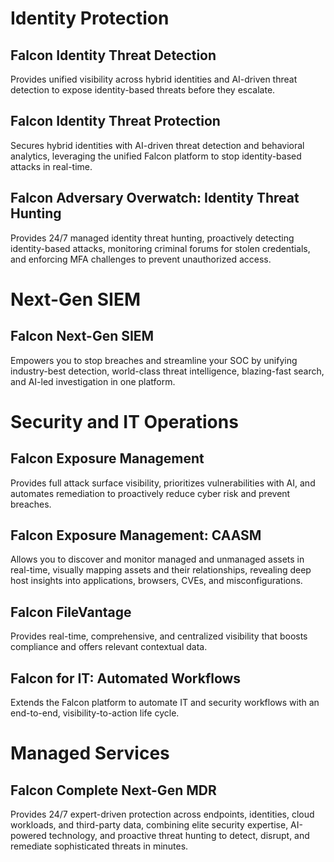 # Identity Protection

## Falcon Identity Threat Detection
Provides unified visibility across hybrid identities and AI-driven threat detection to expose identity-based threats before they escalate.

## Falcon Identity Threat Protection
Secures hybrid identities with AI-driven threat detection and behavioral analytics, leveraging the unified Falcon platform to stop identity-based attacks in real-time.

## Falcon Adversary Overwatch: Identity Threat Hunting
Provides 24/7 managed identity threat hunting, proactively detecting identity-based attacks, monitoring criminal forums for stolen credentials, and enforcing MFA challenges to prevent unauthorized access.

# Next-Gen SIEM

## Falcon Next-Gen SIEM
Empowers you to stop breaches and streamline your SOC by unifying industry-best detection, world-class threat intelligence, blazing-fast search, and AI-led investigation in one platform.

# Security and IT Operations

## Falcon Exposure Management
Provides full attack surface visibility, prioritizes vulnerabilities with AI, and automates remediation to proactively reduce cyber risk and prevent breaches.

## Falcon Exposure Management: CAASM
Allows you to discover and monitor managed and unmanaged assets in real-time, visually mapping assets and their relationships, revealing deep host insights into applications, browsers, CVEs, and misconfigurations.

## Falcon FileVantage
Provides real-time, comprehensive, and centralized visibility that boosts compliance and offers relevant contextual data.

## Falcon for IT: Automated Workflows
Extends the Falcon platform to automate IT and security workflows with an end-to-end, visibility-to-action life cycle.

# Managed Services

## Falcon Complete Next-Gen MDR
Provides 24/7 expert-driven protection across endpoints, identities, cloud workloads, and third-party data, combining elite security expertise, AI-powered technology, and proactive threat hunting to detect, disrupt, and remediate sophisticated threats in minutes.